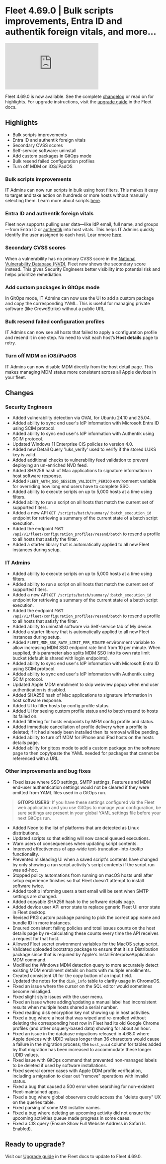 # Fleet 4.69.0 | Bulk scripts improvements, Entra ID and authentik foreign vitals, and more...

<div purpose="embedded-content">
   <iframe src="https://www.youtube.com/embed/KfWGkgaMEN0?si=XpL8tufModTR9Q_O" frameborder="0" allowfullscreen></iframe>
</div>

Fleet 4.69.0 is now available. See the complete [changelog](https://github.com/fleetdm/fleet/releases/tag/fleet-v4.69.0) or read on for highlights. For upgrade instructions, visit the [upgrade guide](https://fleetdm.com/docs/deploying/upgrading-fleet) in the Fleet docs.

## Highlights

- Bulk scripts improvements
- Entra ID and authentik foreign vitals
- Secondary CVSS scores
- Self-service software: uninstall
- Add custom packages in GitOps mode
- Bulk resend failed configuration profiles
- Turn off MDM on iOS/iPadOS

### Bulk scripts improvements

IT Admins can now run scripts in bulk using host filters. This makes it easy to target and take action on hundreds or more hosts without manually selecting them. Learn more about scripts [here](https://fleetdm.com/guides/scripts).

### Entra ID and authentik foreign vitals

Fleet now supports pulling user data—like IdP email, full name, and groups—from Entra ID or [authentik](https://goauthentik.io/) into host vitals. This helps IT Admins quickly identify the user assigned to each host. Lear nmore [here](https://fleetdm.com/guides/foreign-vitals-map-idp-users-to-hosts).

### Secondary CVSS scores

When a vulnerability has no primary CVSS score in the [National Vulnerability Database (NVD)](https://nvd.nist.gov/), Fleet now shows the secondary score instead. This gives Security Engineers better visibility into potential risk and helps prioritize remediation.

### Add custom packages in GitOps mode

In GitOps mode, IT Admins can now use the UI to add a custom package and copy the corresponding YAML. This is useful for managing private software (like CrowdStrike) without a public URL.

### Bulk resend failed configuration profiles

IT Admins can now see all hosts that failed to apply a configuration profile and resend it in one step. No need to visit each host’s **Host details** page to retry.

### Turn off MDM on iOS/iPadOS

IT Admins can now disable MDM directly from the host detail page. This makes managing MDM status more consistent across all Apple devices in your fleet.

## Changes

### Security Engineers
- Added vulnerability detection via OVAL for Ubuntu 24.10 and 25.04.
- Added ability to sync end user's IdP information with Microsoft Entra ID using SCIM protocol.
- Added ability to sync end user's IdP information with Authentik using SCIM protocol.
- Updated Windows 11 Enterprise CIS policies to version 4.0.
- Added new Detail Query 'luks_verify' used to verify if the stored LUKS key is valid.
- Added additional checks to vulnerability feed validation to prevent deploying an un-enriched NVD feed.
- Added SHA256 hash of Mac applications to signature information in host software response.
- Added `FLEET_AUTH_SSO_SESSION_VALIDITY_PERIOD` environment variable for overriding how long end users have to complete SSO.
- Added ability to execute scripts on up to 5,000 hosts at a time using filters.
- Added ability to run a script on all hosts that match the current set of supported filters.
- Added a new API `GET /scripts/batch/summary/:batch_execution_id` endpoint for retrieving a summary of the current state of a batch script execution.
- Added the endpoint `POST /api/v1/fleet/configuration_profiles/resend/batch` to resend a profile to all hosts that satisfy the filter.
- Added a starter library that is automatically applied to all new Fleet instances during setup.

### IT Admins
- Added ability to execute scripts on up to 5,000 hosts at a time using filters.
- Added ability to run a script on all hosts that match the current set of supported filters.
- Added a new API `GET /scripts/batch/summary/:batch_execution_id` endpoint for retrieving a summary of the current state of a batch script execution.
- Added the endpoint `POST /api/v1/fleet/configuration_profiles/resend/batch` to resend a profile to all hosts that satisfy the filter.
- Added ability to uninstall software via Self-service tab of My device.
- Added a starter library that is automatically applied to all new Fleet instances during setup.
- Added `FLEET_MDM_SSO_RATE_LIMIT_PER_MINUTE` environment variable to allow increasing MDM SSO endpoint rate limit from 10 per minute. When supplied, this parameter also splits MDM SSO into its own rate limit bucket (default is shared with login endpoints).
- Added ability to sync end user's IdP information with Microsoft Entra ID using SCIM protocol.
- Added ability to sync end user's IdP information with Authentik using SCIM protocol.
- Updated Apple MDM enrollment to skip webview popup when end user authentication is disabled.
- Added SHA256 hash of Mac applications to signature information in host software response.
- Added UI to filter hosts by config profile status.
- Added UI for seeing custom profile status and to batch resend to hosts its failed on.
- Added filtering for hosts endpoints by MFM config profile and status.
- Added immediate cancellation of profile delivery when a profile is deleted; if it had already been installed then its removal will be pending.
- Added ability to turn off MDM for iPhone and iPad hosts on the hosts details page.
- Added ability for gitops mode to add a custom package on the software page to then copy/paste the YAML needed for packages that cannot be referenced with a URL.

### Other improvements and bug fixes
- Fixed issue where SSO settings, SMTP settings, Features and MDM end-user authentication settings would not be cleared if they were omitted from YAML files used in a GitOps run. 
> **GITOPS USERS:** If you have these settings configured via the Fleet web application and you use GitOps to manage your configuration, be sure settings are present in your global YAML settings file before your next GitOps run.
- Added Neon to the list of platforms that are detected as Linux distributions.
- Updated scripts so that editing will now cancel queued executions.
- Warn users of consequences when updating script contents.
- Improved effectiveness of app-wide text-truncation-into-tooltip functionality.
- Prevented misleading UI when a saved script's contents have changed by only showing a run script activity's script contents if the script run was ad-hoc.
- Stopped policy automations from running on macOS hosts until after setup experience finishes so that Fleet doesn't attempt to install software twice.
- Added tooltip informing users a test email will be sent when SMTP settings are changed.
- Added copyable SHA256 hash to the software details page.
- Added device user API error state to replace generic Fleet UI error state in Fleet desktop. 
- Revised PKG custom package parsing to pick the correct app name and bundle ID in more instances.
- Ensured consistent failing policies and total issues counts on the host details page by re-calculating these counts every time the API receives a request for that host.
- Allowed Fleet secret environment variables for the MacOS setup script.
- Validated uploaded bootstrap package to ensure that it is a Distribution package since that is required by Apple's InstallEnterpriseApplication MDM command.
- Modified the Windows MDM detection query to more accurately detect existing MDM enrollment details on hosts with multiple enrollments.
- Created consistent UI for the copy button of an input field.
- Updated the notes for the `disk_info` table to clarify usage in ChromeOS.
- Fixed an issue where the cursor on the SQL editor would sometimes become misaliged.
- Fixed slight style issues with the user menu.
- Fixed an issue where adding/updating a manual label had inconsistent results when multiple hosts shared a serial number.
- Fixed reading disk encryption key not showing up in host activities.
- Fixed a bug where a host that was wiped and re-enrolled without deleting the corresponding host row in Fleet had its old Google Chrome profiles (and other osquery-based data) showing for about an hour.
- Fixed an issue in the database migrations released in 4.68.0 where Apple devices with UDID values longer than 36 characters would cause a failure in the migration process; the `host_uuid` column for tables added by that migration has been increased to accommodate these longer UDID values.
- Fixed issue with GitOps command that prevented non-managed labels to be deleted if used by software installations.
- Fixed several corner cases with Apple DDM profile verification, including a migration to clear out "remove" operations with invalid status.
- Fixed a bug that caused a 500 error when searching for non-existent Fleet-maintained apps.
- Fixed a bug where global observers could access the "delete query" UX on the queries table.
- Fixed parsing of some MSI installer names.
- Fixed a bug where deleting an upcoming activity did not ensure the upcoming activities queue made progress in some cases.
- Fixed a CIS query (Ensure Show Full Website Address in Safari Is Enabled).

## Ready to upgrade?

Visit our [Upgrade guide](https://fleetdm.com/docs/deploying/upgrading-fleet) in the Fleet docs to update to Fleet 4.69.0.

<meta name="category" value="releases">
<meta name="authorFullName" value="Noah Talerman">
<meta name="authorGitHubUsername" value="noahtalerman">
<meta name="publishedOn" value="2025-06-14">
<meta name="articleTitle" value="Fleet 4.69.0 | Bulk scripts improvements, Entra ID and authentik foreign vitals, and more...">
<meta name="articleImageUrl" value="../website/assets/images/articles/fleet-4.69.0-1600x900@2x.png">
